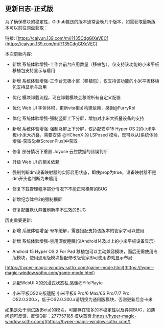 ## 更新日志-正式版

为了确保模块的稳定性，Github推送的版本通常会晚几个版本，如需获取最新版本可以前往网盘获取：

链接: [https://caiyun.139.com/m/i?135CdgGlXeVEC](https://caiyun.139.com/m/i?135CdgGlXeVEC)


本次更新内容:

- 新增 系统体验增强-工作台前台应用数量（移植包），仅支持该功能的小米平板移植包支持显示与启用

- 新增 系统体验增强-工作台无极小窗（移植包），仅支持该功能的小米平板移植包支持显示与启用

- 优化 模块卸载流程，现在卸载模块会移除所有自定义配置

- 优化 Web UI 字体体积，更新vite相关构建依赖，感谢@FurryRbl 

- 优化 系统体验增强-强制竖屏上下分屏，增加对小米大折叠设备的支持

- 新增 系统体验增强-强制竖屏上下分屏，仅适配安卓15 Hyper OS 2的小米平板/小米大折叠，需要安装 @HChenX 的 LSPosed 模块，您可以从[系统体验增强-获取SplitScreenPlus]中获取

- 修复 部分情况下重置 Joyose 云控数据的错误判断

- 升级 Web UI 的相关依赖

- 强制判断dm设备映射器的实际启用状态，即使prop为true，设备映射器不是dm开头也判断为未启用

- 修复下载管理程序部分情况下不能正常横屏的BUG

- 新增纪念碑谷2的强制横屏

- 修复配置默认静置刷新率不生效的BUG

历史重要更新:

- 新增 系统体验增强-晕车缓解，需要搭配支持该版本的管家才可以使用

- 新增 系统体验增强-禁用深度睡眠(仅Android14及以上的小米平板设备显示)

- Android 15 Hyper OS 2 For Pad 移植包可以主动兼容模块，而后无需使用专版模块，使用通用版模块搭配修改版管家即可使用游戏显示布局:

[https://hyper-magic-window.sothx.com/game-mode.html](https://hyper-magic-window.sothx.com/game-mode.html)

- 适配WebUI X的沉浸式状态栏,感谢@YifePlayte 

- 小米平板OS2专版适配 小米平板6 Pro/6 Max/6S Pro/7/7 Pro OS2.0.200.x，低于OS2.0.200.x请切换为通用版模块，否则更新后会卡米

如果是处于测试版(Beta)的模块，可能存在较多的不稳定性以及异常BUG，如遇问题可反馈，反馈Q群：277757185
模块首页:[https://hyper-magic-window.sothx.com/](https://hyper-magic-window.sothx.com/)